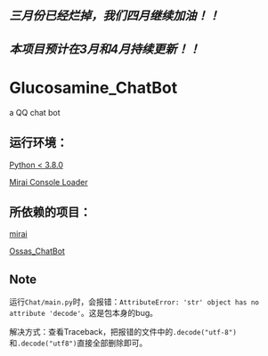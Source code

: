 

## *三月份已经烂掉，我们四月继续加油！！*

## *本项目预计在3月和4月持续更新！！*

# Glucosamine_ChatBot

a QQ chat bot

## 运行环境：

[Python < 3.8.0](https://www.python.org/downloads/release/python-374/)

[Mirai Console Loader](github.com/iTXTech/mirai-console-loader)

## 所依赖的项目：

[mirai](https://github.com/mamoe/mirai)

[Ossas_ChatBot](https://github.com/Dimsmary/Ossas_ChatBot)

## Note

运行`Chat/main.py`时，会报错：`AttributeError: 'str' object has no attribute 'decode'`。这是包本身的bug。

解决方式：查看Traceback，把报错的文件中的`.decode("utf-8")`和`.decode("utf8")`直接全部删除即可。